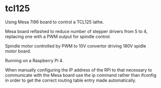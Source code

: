 # tcl125

Using Mesa 7i96 board to control a TCL125 lathe.

Mesa board reflashed to reduce number of stepper drivers from 5 to 4, replacing one with a PWM output for spindle control.

Spindle motor controlled by PWM to 10V convertor driving 180V spidle motor board.

Running on a Raspberry Pi 4.

When manually configuring the IP address of the RPi to that necessary to communicate with the Mesa board
use the ip command rather than ifconfig in order to get the correct routing table entry made automatically.
